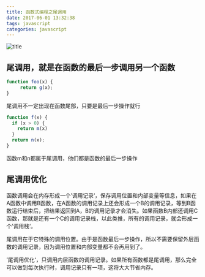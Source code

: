 ```yaml
---
title: 函数式编程之尾调用
date: 2017-06-01 13:32:38
tags: javascript
categories: javascript
---
```

![title](//www.ruanyifeng.com/blogimg/asset/2017/bg2017022201.jpg)
<!--more-->
## 尾调用，就是在函数的最后一步调用另一个函数

```js
function foo(x) {
     return g(x);
}
```
尾调用不一定出现在函数尾部，只要是最后一步操作就行

```js
function f(x) {
  if (x > 0) {
    return m(x)
  }
  return n(x);
}
```
函数m和n都属于尾调用，他们都是函数的最后一步操作

## 尾调用优化

函数调用会在内存形成一个’调用记录‘，保存调用位置和内部变量等信息，如果在A函数中调用B函数，在A函数的调用记录上还会形成一个B的调用记录，等到B函数运行结束后，把结果返回到A，B的调用记录才会消失。如果函数B内部还调用C函数，那就是还有一个C的调用记录栈，以此类推，所有的调用记录，就会形成一个’调用栈‘。

尾调用在于它特殊的调用位置。由于是函数最后一步操作，所以不需要保留外层函数的调用记录，因为调用位置和内部变量都不会再用到了。

’尾调用优化‘，只调用内层函数的调用记录。如果所有函数都是尾调用，那么完全可以做到每次执行时，调用记录只有一项，这将大大节省内存。


